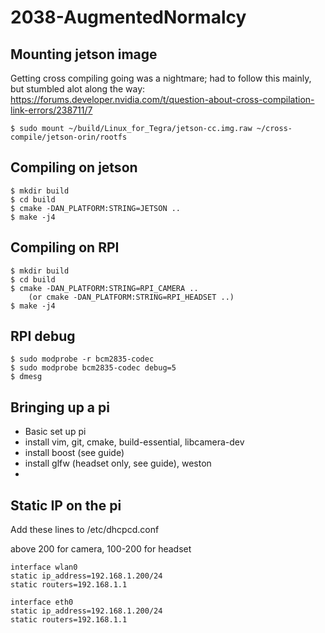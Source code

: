 # 2038-AugmentedNormalcy

## Mounting jetson image

Getting cross compiling going was a nightmare; had to follow this mainly, but stumbled alot along the way:
https://forums.developer.nvidia.com/t/question-about-cross-compilation-link-errors/238711/7

```
$ sudo mount ~/build/Linux_for_Tegra/jetson-cc.img.raw ~/cross-compile/jetson-orin/rootfs
```

## Compiling on jetson

```
$ mkdir build
$ cd build
$ cmake -DAN_PLATFORM:STRING=JETSON ..
$ make -j4
```

## Compiling on RPI

```
$ mkdir build
$ cd build
$ cmake -DAN_PLATFORM:STRING=RPI_CAMERA ..
    (or cmake -DAN_PLATFORM:STRING=RPI_HEADSET ..)
$ make -j4
```

## RPI debug

```
$ sudo modprobe -r bcm2835-codec
$ sudo modprobe bcm2835-codec debug=5
$ dmesg
```

## Bringing up a pi

- Basic set up pi
- install vim, git, cmake, build-essential, libcamera-dev
- install boost (see guide)
- install glfw (headset only, see guide), weston
- 

## Static IP on the pi

Add these lines to /etc/dhcpcd.conf

above 200 for camera, 100-200 for headset

```
interface wlan0
static ip_address=192.168.1.200/24
static routers=192.168.1.1

interface eth0
static ip_address=192.168.1.200/24
static routers=192.168.1.1
```